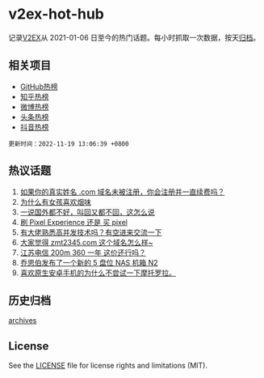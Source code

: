 # v2ex-hot-hub

 记录[V2EX](https://www.v2ex.com/)从 2021-01-06 日至今的热门话题。每小时抓取一次数据，按天[归档](archives)。
 
 ## 相关项目

- [GitHub热榜](https://github.com/snaildev/github-hot-hub)
- [知乎热榜](https://github.com/snaildev/zhihu-hot-hub)
- [微博热榜](https://github.com/snaildev/weibo-hot-hub)
- [头条热榜](https://github.com/snaildev/toutiao-hot-hub)
- [抖音热榜](https://github.com/snaildev/douyin-hot-hub)


 `更新时间：2022-11-19 13:06:39 +0800`

## 热议话题

1. [如果你的真实姓名 .com 域名未被注册，你会注册并一直续费吗？](https://www.v2ex.com/t/896325)
1. [为什么有女孩喜欢烟味](https://www.v2ex.com/t/896236)
1. [一说国外都不好，叫回又都不回，这怎么说](https://www.v2ex.com/t/896269)
1. [刷 Pixel Experience 还是 买 pixel](https://www.v2ex.com/t/896215)
1. [有大佬熟悉高并发技术吗？有空进来交流一下](https://www.v2ex.com/t/896200)
1. [大家觉得 zmt2345.com 这个域名怎么样~](https://www.v2ex.com/t/896201)
1. [江苏电信 200m 360 一年 这价还行吗？](https://www.v2ex.com/t/896252)
1. [乔思伯发布了一个新的 5 盘位 NAS 机箱 N2](https://www.v2ex.com/t/896321)
1. [喜欢原生安卓手机的为什么不尝试一下摩托罗拉。](https://www.v2ex.com/t/896311)

## 历史归档

[archives](archives)

## License

See the [LICENSE](LICENSE) file for license rights and limitations (MIT).
